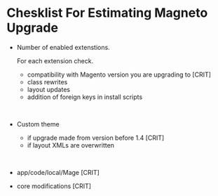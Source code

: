 Chesklist For Estimating Magneto Upgrade
=================

- Number of enabled extenstions.
  
  For each extension check.

  - compatibility with Magento version you are upgrading to [CRIT]
  - class rewrites
  - layout updates
  - addition of foreign keys in install scripts

  &nbsp;
- Custom theme
  - if upgrade made from version before 1.4 [CRIT]
  - if layout XMLs are overwritten

  &nbsp;
- app/code/local/Mage [CRIT]
- core modifications [CRIT]